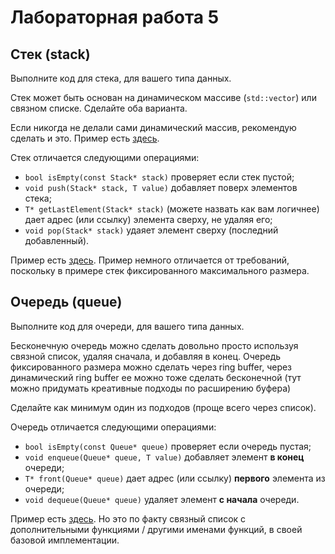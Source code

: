 # Лабораторная работа 5

## Стек (stack)

Выполните код для стека, для вашего типа данных.

Стек может быть основан на динамическом массиве (`std::vector`) или связном списке.
Сделайте оба варианта.

Если никогда не делали сами динамический массив, рекомендую сделать и это.
Пример есть [здесь](../../en/09_generic_data_structures/dynamic_array.cpp).

Стек отличается следующими операциями:
- `bool isEmpty(const Stack* stack)` проверяет если стек пустой;
- `void push(Stack* stack, T value)` добавляет поверх элементов стека;
- `T* getLastElement(Stack* stack)` (можете назвать как вам логичнее) дает адрес (или ссылку) элемента сверху, не удаляя его;
- `void pop(Stack* stack)` удаяет элемент сверху (последний добавленный).

Пример есть [здесь](../../en/09_generic_data_structures/stack.cpp).
Пример немного отличается от требований, поскольку в примере стек фиксированного максимального размера.


## Очередь (queue)

Выполните код для очереди, для вашего типа данных.

Бесконечную очередь можно сделать довольно просто используя связной список, удаляя сначала, и добавляя в конец.
Очередь фиксированного размера можно сделать через ring buffer,
через динамический ring buffer ее можно тоже сделать бесконечной
(тут можно придумать креативные подходы по расширению буфера)

Сделайте как минимум один из подходов (проще всего через список).

Очередь отличается следующими операциями:
- `bool isEmpty(const Queue* queue)` проверяет если очередь пустая;
- `void enqueue(Queue* queue, T value)` добавляет элемент **в конец** очереди;
- `T* front(Queue* queue)` дает адрес (или ссылку) **первого** элемента из очереди;
- `void dequeue(Queue* queue)` удаляет элемент **с начала** очереди.

Пример есть [здесь](../../en/09_generic_data_structures/queue.cpp).
Но это по факту связный список с дополнительными функциями / другими именами функций,
в своей базовой имплементации.

